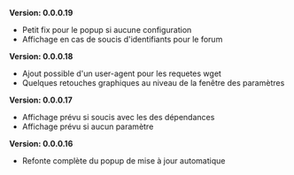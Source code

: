 **Version: 0.0.0.19**
- Petit fix pour le popup si aucune configuration
- Affichage en cas de soucis d'identifiants pour le forum 

**Version: 0.0.0.18**
- Ajout possible d'un user-agent pour les requetes wget
- Quelques retouches graphiques au niveau de la fenêtre des paramètres 

**Version: 0.0.0.17**
- Affichage prévu si soucis avec les des dépendances
- Affichage prévu si aucun paramètre

**Version: 0.0.0.16**
- Refonte complète du popup de mise à jour automatique
